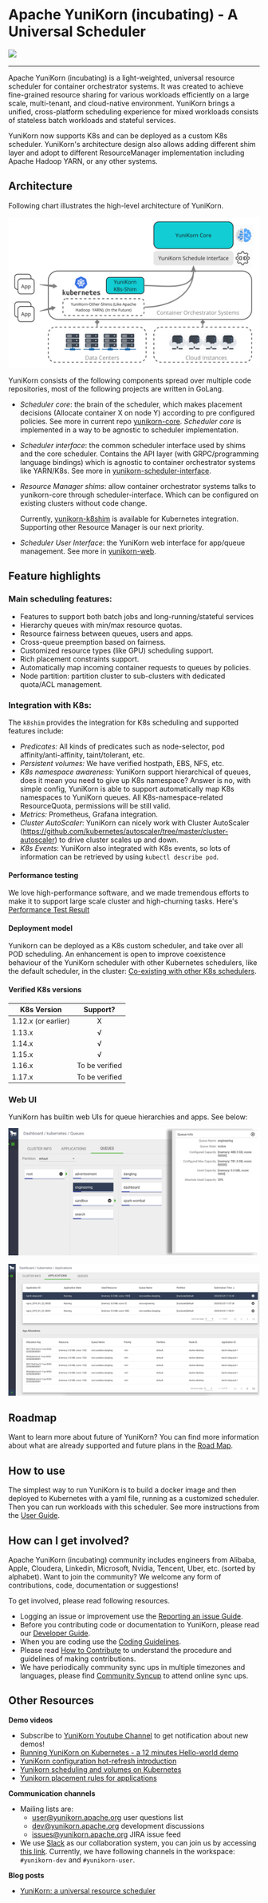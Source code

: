 # Apache YuniKorn (incubating) - A Universal Scheduler

<img src="https://raw.githubusercontent.com/apache/incubator-yunikorn-core/master/docs/images/logo/yunikorn-logo-blue.png" width="200">

----

Apache YuniKorn (incubating) is a light-weighted, universal resource scheduler for container orchestrator systems.
It was created to achieve fine-grained resource sharing for various workloads efficiently on a large scale, multi-tenant,
and cloud-native environment. YuniKorn brings a unified, cross-platform scheduling experience for mixed workloads consists
of stateless batch workloads and stateful services. 

YuniKorn now supports K8s and can be deployed as a custom K8s scheduler. YuniKorn's architecture design also allows adding different
shim layer and adopt to different ResourceManager implementation including Apache Hadoop YARN, or any other systems. 

## Architecture

Following chart illustrates the high-level architecture of YuniKorn.

![Architecture](docs/images/architecture.png)

YuniKorn consists of the following components spread over multiple code repositories, most of the following projects are written in GoLang.

- _Scheduler core_: the brain of the scheduler, which makes placement decisions (Allocate container X on node Y)
  according to pre configured policies. See more in current repo [yunikorn-core](https://github.com/apache/incubator-yunikorn-core).
  _Scheduler core_ is implemented in a way to be agnostic to scheduler implementation.
- _Scheduler interface_: the common scheduler interface used by shims and the core scheduler.
  Contains the API layer (with GRPC/programming language bindings) which is agnostic to container orchestrator systems like YARN/K8s.
  See more in [yunikorn-scheduler-interface](https://github.com/apache/incubator-yunikorn-scheduler-interface).
- _Resource Manager shims_: allow container orchestrator systems talks to yunikorn-core through scheduler-interface.
   Which can be configured on existing clusters without code change.
   
   Currently, [yunikorn-k8shim](https://github.com/apache/incubator-yunikorn-k8shim) is available for Kubernetes integration. 
   Supporting other Resource Manager is our next priority.
- _Scheduler User Interface_: the YuniKorn web interface for app/queue management.
   See more in [yunikorn-web](https://github.com/apache/incubator-yunikorn-web).

## Feature highlights

### Main scheduling features:

- Features to support both batch jobs and long-running/stateful services
- Hierarchy queues with min/max resource quotas.
- Resource fairness between queues, users and apps.
- Cross-queue preemption based on fairness.
- Customized resource types (like GPU) scheduling support.
- Rich placement constraints support.
- Automatically map incoming container requests to queues by policies. 
- Node partition: partition cluster to sub-clusters with dedicated quota/ACL management.

### Integration with K8s:

The `k8shim` provides the integration for K8s scheduling and supported features include: 

- _Predicates:_ All kinds of predicates such as node-selector, pod affinity/anti-affinity, taint/tolerant, etc.
- _Persistent volumes:_ We have verified hostpath, EBS, NFS, etc. 
- _K8s namespace awareness:_ YuniKorn support hierarchical of queues, does it mean you need to give up K8s namespace? Answer is no, with simple config, YuniKorn is able to 
 support automatically map K8s namespaces to YuniKorn queues. All K8s-namespace-related ResourceQuota, permissions will be still valid.
- _Metrics:_ Prometheus, Grafana integration.
- _Cluster AutoScaler_: YuniKorn can nicely work with Cluster AutoScaler (https://github.com/kubernetes/autoscaler/tree/master/cluster-autoscaler) to drive cluster scales up and down.
- _K8s Events_: YuniKorn also integrated with K8s events, so lots of information can be retrieved by using `kubectl describe pod`.

#### Performance testing
We love high-performance software, and we made tremendous efforts to make it to support large scale cluster and high-churning tasks. 
Here's [Performance Test Result](docs/evaluate-perf-function-with-Kubemark.md) 

#### Deployment model
Yunikorn can be deployed as a K8s custom scheduler, and take over all POD scheduling. 
An enhancement is open to improve coexistence behaviour of the YuniKorn scheduler with other Kubernetes schedulers,
like the default scheduler, in the cluster: [Co-existing with other K8s schedulers](https://issues.apache.org/jira/browse/YUNIKORN-16). 
 
#### Verified K8s versions 

| K8s Version   | Support?  |
| ------------- |:-------------:|
| 1.12.x (or earlier) | X |
| 1.13.x | √ |
| 1.14.x | √ |
| 1.15.x | √ |
| 1.16.x | To be verified |
| 1.17.x | To be verified |

### Web UI

YuniKorn has builtin web UIs for queue hierarchies and apps. See below: 

![Queues-UI](docs/images/screenshot-queues.png)

![Apps-UI](docs/images/screenshot-apps.png)


## Roadmap

Want to learn more about future of YuniKorn? You can find more information about what are already supported and future plans in the [Road Map](docs/roadmap.md).

## How to use

The simplest way to run YuniKorn is to build a docker image and then deployed to Kubernetes with a yaml file,
running as a customized scheduler. Then you can run workloads with this scheduler.
See more instructions from the [User Guide](./docs/user-guide.md).

## How can I get involved?

Apache YuniKorn (incubating) community includes engineers from Alibaba, Apple, 
Cloudera, Linkedin, Microsoft, Nvidia, Tencent, Uber, etc. (sorted by alphabet). Want to join the community? 
We welcome any form of contributions, code, documentation or suggestions! 

To get involved, please read following resources.
- Logging an issue or improvement use the [Reporting an issue Guide](docs/reporting-issues.md).
- Before you contributing code or documentation to YuniKorn, please read our [Developer Guide](docs/developer-guide.md).
- When you are coding use the [Coding Guidelines](docs/coding-guidelines.md).
- Please read [How to Contribute](docs/how-to-contribute.md) to understand the procedure and guidelines of making contributions.
- We have periodically community sync ups in multiple timezones and languages, please find [Community Syncup](docs/community-sync-up.md) to attend online sync ups. 

## Other Resources

**Demo videos**

- Subscribe to [YuniKorn Youtube Channel](https://www.youtube.com/channel/UCDSJ2z-lEZcjdK27tTj_hGw) to get notification about new demos!
- [Running YuniKorn on Kubernetes - a 12 minutes Hello-world demo](https://www.youtube.com/watch?v=cCHVFkbHIzo)
- [YuniKorn configuration hot-refresh introduction](https://www.youtube.com/watch?v=3WOaxoPogDY)
- [Yunikorn scheduling and volumes on Kubernetes](https://www.youtube.com/watch?v=XDrjOkMp3k4)
- [Yunikorn placement rules for applications](https://www.youtube.com/watch?v=DfhJLMjaFH0)

**Communication channels**

- Mailing lists are:
  - [user@yunikorn.apache.org](mailto:user@yunikorn.apache.org) user questions list
  - [dev@yunikorn.apache.org](mailto:dev@yunikorn.apache.org) development discussions
  - [issues@yunikorn.apache.org](mailto:issues@yunikorn.apache.org) JIRA issue feed
- We use [Slack](https://slack.com/) as our collaboration system, you can join us by accessing [this link](https://join.slack.com/t/yunikornworkspace/shared_invite/enQtNzAzMjY0OTI4MjYzLTBmMDdkYTAwNDMwNTE3NWVjZWE1OTczMWE4NDI2Yzg3MmEyZjUyYTZlMDE5M2U4ZjZhNmYyNGFmYjY4ZGYyMGE).
Currently, we have following channels in the workspace: `#yunikorn-dev` and `#yunikorn-user`.

**Blog posts**

- [YuniKorn: a universal resource scheduler](https://blog.cloudera.com/blog/2019/07/yunikorn-a-universal-resource-scheduler/)
